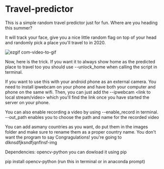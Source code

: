 # Travel-predictor
This is a simple random travel predictor just for fun. Where are you heading this summer?


It will track your face, give you a nice little random flag on top of your head and randomly pick a place you'll travel to in 2020. 

![ezgif com-video-to-gif](https://user-images.githubusercontent.com/47258547/80616583-ffa49800-8a38-11ea-9e83-b2081ed8cc48.gif)


Now, here is the trick. If you want it to always show home as the predicted place to travel too you should use --unlock_home when calling the script in terminal.


If you want to use this with your android phone as an external camera. You need to install ipwebcam on your phone
and have both your computer and phone on the same wifi.
Then, you can just add the --ipwebcam <link to local stream/video> which you'll find the link once you have
started the server on your phone.

You can also enable recording a video by using --enable_record in terminal.
--out_path enables you to choose the path and name for the recorded video

You can add asmany countries as you want, do put them in the images folder and make sure to rename them as a proper
country name. You don't want the program to say Congragulations! you're going to  dlknsdfjksndfjqnflnsf-img

Dependencies:
opencv-python
you can dowload it using pip

pip install opencv-python (run this in terminal or in anaconda prompt)




